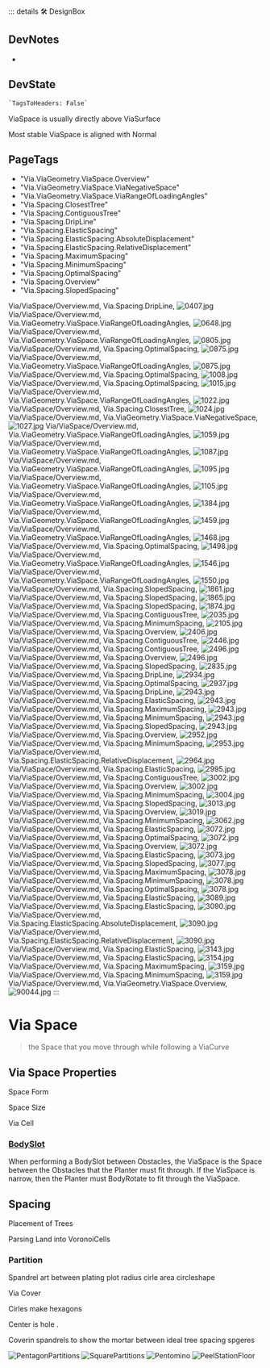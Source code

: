 ::: details 🛠 <dev>DesignBox</dev>

## DevNotes

-

## DevState

```py
`TagsToHeaders: False`
```


ViaSpace is usually directly above ViaSurface

Most stable ViaSpace is aligned with Normal

<h2>PageTags</h2>

- "Via.ViaGeometry.ViaSpace.Overview"
- "Via.ViaGeometry.ViaSpace.ViaNegativeSpace"
- "Via.ViaGeometry.ViaSpace.ViaRangeOfLoadingAngles"
- "Via.Spacing.ClosestTree"
- "Via.Spacing.ContiguousTree"
- "Via.Spacing.DripLine"
- "Via.Spacing.ElasticSpacing"
- "Via.Spacing.ElasticSpacing.AbsoluteDisplacement"
- "Via.Spacing.ElasticSpacing.RelativeDisplacement"
- "Via.Spacing.MaximumSpacing"
- "Via.Spacing.MinimumSpacing"
- "Via.Spacing.OptimalSpacing"
- "Via.Spacing.Overview"
- "Via.Spacing.SlopedSpacing"

Via/ViaSpace/Overview.md, <dev>Via.Spacing.DripLine</dev>, ![0407.jpg](/PaperPhoto/0407.jpg)
Via/ViaSpace/Overview.md, <dev>Via.ViaGeometry.ViaSpace.ViaRangeOfLoadingAngles</dev>, ![0648.jpg](/PaperPhoto/0648.jpg)
Via/ViaSpace/Overview.md, <dev>Via.ViaGeometry.ViaSpace.ViaRangeOfLoadingAngles</dev>, ![0805.jpg](/PaperPhoto/0805.jpg)
Via/ViaSpace/Overview.md, <dev>Via.Spacing.OptimalSpacing</dev>, ![0875.jpg](/PaperPhoto/0875.jpg)
Via/ViaSpace/Overview.md, <dev>Via.ViaGeometry.ViaSpace.ViaRangeOfLoadingAngles</dev>, ![0875.jpg](/PaperPhoto/0875.jpg)
Via/ViaSpace/Overview.md, <dev>Via.Spacing.OptimalSpacing</dev>, ![1008.jpg](/PaperPhoto/1008.jpg)
Via/ViaSpace/Overview.md, <dev>Via.Spacing.OptimalSpacing</dev>, ![1015.jpg](/PaperPhoto/1015.jpg)
Via/ViaSpace/Overview.md, <dev>Via.ViaGeometry.ViaSpace.ViaRangeOfLoadingAngles</dev>, ![1022.jpg](/PaperPhoto/1022.jpg)
Via/ViaSpace/Overview.md, <dev>Via.Spacing.ClosestTree</dev>, ![1024.jpg](/PaperPhoto/1024.jpg)
Via/ViaSpace/Overview.md, <dev>Via.ViaGeometry.ViaSpace.ViaNegativeSpace</dev>, ![1027.jpg](/PaperPhoto/1027.jpg)
Via/ViaSpace/Overview.md, <dev>Via.ViaGeometry.ViaSpace.ViaRangeOfLoadingAngles</dev>, ![1059.jpg](/PaperPhoto/1059.jpg)
Via/ViaSpace/Overview.md, <dev>Via.ViaGeometry.ViaSpace.ViaRangeOfLoadingAngles</dev>, ![1087.jpg](/PaperPhoto/1087.jpg)
Via/ViaSpace/Overview.md, <dev>Via.ViaGeometry.ViaSpace.ViaRangeOfLoadingAngles</dev>, ![1095.jpg](/PaperPhoto/1095.jpg)
Via/ViaSpace/Overview.md, <dev>Via.ViaGeometry.ViaSpace.ViaRangeOfLoadingAngles</dev>, ![1105.jpg](/PaperPhoto/1105.jpg)
Via/ViaSpace/Overview.md, <dev>Via.ViaGeometry.ViaSpace.ViaRangeOfLoadingAngles</dev>, ![1384.jpg](/PaperPhoto/1384.jpg)
Via/ViaSpace/Overview.md, <dev>Via.ViaGeometry.ViaSpace.ViaRangeOfLoadingAngles</dev>, ![1459.jpg](/PaperPhoto/1459.jpg)
Via/ViaSpace/Overview.md, <dev>Via.ViaGeometry.ViaSpace.ViaRangeOfLoadingAngles</dev>, ![1468.jpg](/PaperPhoto/1468.jpg)
Via/ViaSpace/Overview.md, <dev>Via.Spacing.OptimalSpacing</dev>, ![1498.jpg](/PaperPhoto/1498.jpg)
Via/ViaSpace/Overview.md, <dev>Via.ViaGeometry.ViaSpace.ViaRangeOfLoadingAngles</dev>, ![1546.jpg](/PaperPhoto/1546.jpg)
Via/ViaSpace/Overview.md, <dev>Via.ViaGeometry.ViaSpace.ViaRangeOfLoadingAngles</dev>, ![1550.jpg](/PaperPhoto/1550.jpg)
Via/ViaSpace/Overview.md, <dev>Via.Spacing.SlopedSpacing</dev>, ![1861.jpg](/PaperPhoto/1861.jpg)
Via/ViaSpace/Overview.md, <dev>Via.Spacing.SlopedSpacing</dev>, ![1865.jpg](/PaperPhoto/1865.jpg)
Via/ViaSpace/Overview.md, <dev>Via.Spacing.SlopedSpacing</dev>, ![1874.jpg](/PaperPhoto/1874.jpg)
Via/ViaSpace/Overview.md, <dev>Via.Spacing.ContiguousTree</dev>, ![2035.jpg](/PaperPhoto/2035.jpg)
Via/ViaSpace/Overview.md, <dev>Via.Spacing.MinimumSpacing</dev>, ![2105.jpg](/PaperPhoto/2105.jpg)
Via/ViaSpace/Overview.md, <dev>Via.Spacing.Overview</dev>, ![2406.jpg](/PaperPhoto/2406.jpg)
Via/ViaSpace/Overview.md, <dev>Via.Spacing.ContiguousTree</dev>, ![2446.jpg](/PaperPhoto/2446.jpg)
Via/ViaSpace/Overview.md, <dev>Via.Spacing.ContiguousTree</dev>, ![2496.jpg](/PaperPhoto/2496.jpg)
Via/ViaSpace/Overview.md, <dev>Via.Spacing.Overview</dev>, ![2496.jpg](/PaperPhoto/2496.jpg)
Via/ViaSpace/Overview.md, <dev>Via.Spacing.SlopedSpacing</dev>, ![2835.jpg](/PaperPhoto/2835.jpg)
Via/ViaSpace/Overview.md, <dev>Via.Spacing.DripLine</dev>, ![2934.jpg](/PaperPhoto/2934.jpg)
Via/ViaSpace/Overview.md, <dev>Via.Spacing.OptimalSpacing</dev>, ![2937.jpg](/PaperPhoto/2937.jpg)
Via/ViaSpace/Overview.md, <dev>Via.Spacing.DripLine</dev>, ![2943.jpg](/PaperPhoto/2943.jpg)
Via/ViaSpace/Overview.md, <dev>Via.Spacing.ElasticSpacing</dev>, ![2943.jpg](/PaperPhoto/2943.jpg)
Via/ViaSpace/Overview.md, <dev>Via.Spacing.MaximumSpacing</dev>, ![2943.jpg](/PaperPhoto/2943.jpg)
Via/ViaSpace/Overview.md, <dev>Via.Spacing.MinimumSpacing</dev>, ![2943.jpg](/PaperPhoto/2943.jpg)
Via/ViaSpace/Overview.md, <dev>Via.Spacing.SlopedSpacing</dev>, ![2943.jpg](/PaperPhoto/2943.jpg)
Via/ViaSpace/Overview.md, <dev>Via.Spacing.Overview</dev>, ![2952.jpg](/PaperPhoto/2952.jpg)
Via/ViaSpace/Overview.md, <dev>Via.Spacing.MinimumSpacing</dev>, ![2953.jpg](/PaperPhoto/2953.jpg)
Via/ViaSpace/Overview.md, <dev>Via.Spacing.ElasticSpacing.RelativeDisplacement</dev>, ![2964.jpg](/PaperPhoto/2964.jpg)
Via/ViaSpace/Overview.md, <dev>Via.Spacing.ElasticSpacing</dev>, ![2995.jpg](/PaperPhoto/2995.jpg)
Via/ViaSpace/Overview.md, <dev>Via.Spacing.ContiguousTree</dev>, ![3002.jpg](/PaperPhoto/3002.jpg)
Via/ViaSpace/Overview.md, <dev>Via.Spacing.Overview</dev>, ![3002.jpg](/PaperPhoto/3002.jpg)
Via/ViaSpace/Overview.md, <dev>Via.Spacing.MinimumSpacing</dev>, ![3004.jpg](/PaperPhoto/3004.jpg)
Via/ViaSpace/Overview.md, <dev>Via.Spacing.SlopedSpacing</dev>, ![3013.jpg](/PaperPhoto/3013.jpg)
Via/ViaSpace/Overview.md, <dev>Via.Spacing.Overview</dev>, ![3019.jpg](/PaperPhoto/3019.jpg)
Via/ViaSpace/Overview.md, <dev>Via.Spacing.MinimumSpacing</dev>, ![3062.jpg](/PaperPhoto/3062.jpg)
Via/ViaSpace/Overview.md, <dev>Via.Spacing.ElasticSpacing</dev>, ![3072.jpg](/PaperPhoto/3072.jpg)
Via/ViaSpace/Overview.md, <dev>Via.Spacing.OptimalSpacing</dev>, ![3072.jpg](/PaperPhoto/3072.jpg)
Via/ViaSpace/Overview.md, <dev>Via.Spacing.Overview</dev>, ![3072.jpg](/PaperPhoto/3072.jpg)
Via/ViaSpace/Overview.md, <dev>Via.Spacing.ElasticSpacing</dev>, ![3073.jpg](/PaperPhoto/3073.jpg)
Via/ViaSpace/Overview.md, <dev>Via.Spacing.SlopedSpacing</dev>, ![3077.jpg](/PaperPhoto/3077.jpg)
Via/ViaSpace/Overview.md, <dev>Via.Spacing.MaximumSpacing</dev>, ![3078.jpg](/PaperPhoto/3078.jpg)
Via/ViaSpace/Overview.md, <dev>Via.Spacing.MinimumSpacing</dev>, ![3078.jpg](/PaperPhoto/3078.jpg)
Via/ViaSpace/Overview.md, <dev>Via.Spacing.OptimalSpacing</dev>, ![3078.jpg](/PaperPhoto/3078.jpg)
Via/ViaSpace/Overview.md, <dev>Via.Spacing.ElasticSpacing</dev>, ![3089.jpg](/PaperPhoto/3089.jpg)
Via/ViaSpace/Overview.md, <dev>Via.Spacing.ElasticSpacing</dev>, ![3090.jpg](/PaperPhoto/3090.jpg)
Via/ViaSpace/Overview.md, <dev>Via.Spacing.ElasticSpacing.AbsoluteDisplacement</dev>, ![3090.jpg](/PaperPhoto/3090.jpg)
Via/ViaSpace/Overview.md, <dev>Via.Spacing.ElasticSpacing.RelativeDisplacement</dev>, ![3090.jpg](/PaperPhoto/3090.jpg)
Via/ViaSpace/Overview.md, <dev>Via.Spacing.ElasticSpacing</dev>, ![3143.jpg](/PaperPhoto/3143.jpg)
Via/ViaSpace/Overview.md, <dev>Via.Spacing.ElasticSpacing</dev>, ![3154.jpg](/PaperPhoto/3154.jpg)
Via/ViaSpace/Overview.md, <dev>Via.Spacing.MaximumSpacing</dev>, ![3159.jpg](/PaperPhoto/3159.jpg)
Via/ViaSpace/Overview.md, <dev>Via.Spacing.MinimumSpacing</dev>, ![3159.jpg](/PaperPhoto/3159.jpg)
Via/ViaSpace/Overview.md, <dev>Via.ViaGeometry.ViaSpace.Overview</dev>, ![90044.jpg](/PaperPhoto/90044.jpg)
:::

# <via>Via Space</via>

> the Space that you move through while following a ViaCurve 

## Via Space Properties

Space Form

Space Size

Via Cell

### [BodySlot](/reference/Moto/BodyMoto/BodySlot)

When performing a BodySlot between Obstacles, the ViaSpace is the Space between the Obstacles that the Planter must fit through. If the ViaSpace is narrow, then the Planter must BodyRotate to fit through the ViaSpace. 


## Spacing

Placement of Trees



Parsing Land into VoronoiCells 


### Partition

Spandrel art between plating plot radius cirle area circleshape

Via Cover

Cirles make hexagons

Center is hole
.

Coverin spandrels to show the mortar between ideal tree spacing spgeres

![PentagonPartitions](/Via/PentagonPartitions.png)
![SquarePartitions](/Via/SquarePartitions.png)
![Pentomino](/Via/Pentomino.png)
![PeelStationFloor](/art/PeelStationFloor.jpg)